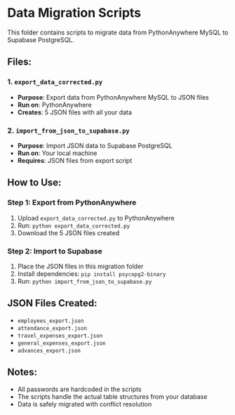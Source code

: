 # Data Migration Scripts

This folder contains scripts to migrate data from PythonAnywhere MySQL to Supabase PostgreSQL.

## Files:

### 1. `export_data_corrected.py`
- **Purpose**: Export data from PythonAnywhere MySQL to JSON files
- **Run on**: PythonAnywhere
- **Creates**: 5 JSON files with all your data

### 2. `import_from_json_to_supabase.py`
- **Purpose**: Import JSON data to Supabase PostgreSQL
- **Run on**: Your local machine
- **Requires**: JSON files from export script

## How to Use:

### Step 1: Export from PythonAnywhere
1. Upload `export_data_corrected.py` to PythonAnywhere
2. Run: `python export_data_corrected.py`
3. Download the 5 JSON files created

### Step 2: Import to Supabase
1. Place the JSON files in this migration folder
2. Install dependencies: `pip install psycopg2-binary`
3. Run: `python import_from_json_to_supabase.py`

## JSON Files Created:
- `employees_export.json`
- `attendance_export.json`
- `travel_expenses_export.json`
- `general_expenses_export.json`
- `advances_export.json`

## Notes:
- All passwords are hardcoded in the scripts
- The scripts handle the actual table structures from your database
- Data is safely migrated with conflict resolution
